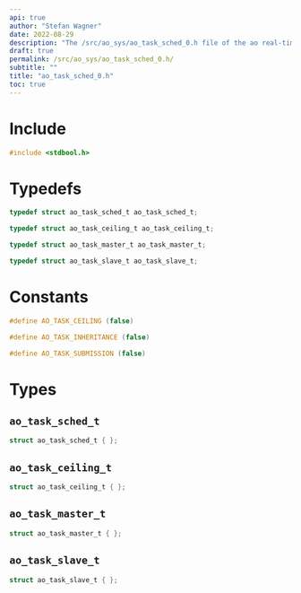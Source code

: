 ```yaml
---
api: true
author: "Stefan Wagner"
date: 2022-08-29
description: "The /src/ao_sys/ao_task_sched_0.h file of the ao real-time operating system."
draft: true
permalink: /src/ao_sys/ao_task_sched_0.h/
subtitle: ""
title: "ao_task_sched_0.h"
toc: true
---
```


# Include

```c
#include <stdbool.h>
```

# Typedefs

```c
typedef struct ao_task_sched_t ao_task_sched_t;
```

```c
typedef struct ao_task_ceiling_t ao_task_ceiling_t;
```

```c
typedef struct ao_task_master_t ao_task_master_t;
```

```c
typedef struct ao_task_slave_t ao_task_slave_t;
```

# Constants

```c
#define AO_TASK_CEILING (false)
```

```c
#define AO_TASK_INHERITANCE (false)
```

```c
#define AO_TASK_SUBMISSION (false)
```

# Types

## `ao_task_sched_t`

```c
struct ao_task_sched_t { };
```

## `ao_task_ceiling_t`

```c
struct ao_task_ceiling_t { };
```

## `ao_task_master_t`

```c
struct ao_task_master_t { };
```

## `ao_task_slave_t`

```c
struct ao_task_slave_t { };
```

